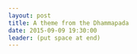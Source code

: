 ```yaml
---
layout: post
title: A theme from the Dhammapada
date: 2015-09-09 19:30:00
leader: (put space at end)
---
```

